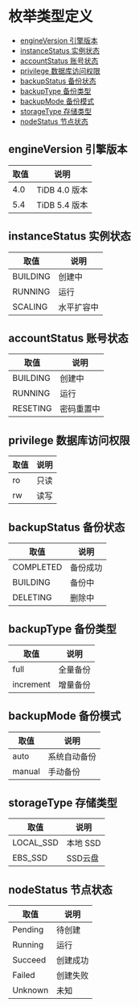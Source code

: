 # 枚举类型定义

- [engineVersion 引擎版本](#engineversion-引擎版本)
- [instanceStatus 实例状态](#instancestatus-实例状态)
- [accountStatus 账号状态](#accountStatus-账号状态)
- [privilege 数据库访问权限](#privilege-数据库访问权限)
- [backupStatus 备份状态](#backupStatus-备份状态)
- [backupType 备份类型](#backupType-备份类型)
- [backupMode 备份模式](#backupMode-备份状态)
- [storageType 存储类型](#storagetype-存储类型)
- [nodeStatus 节点状态](#nodeStatus-节点状态)

## engineVersion 引擎版本

|取值|说明|
|-|-|
|4.0|TiDB 4.0 版本|
|5.4|TiDB 5.4 版本|

## instanceStatus 实例状态

|取值|说明|
|-|-|
|BUILDING|创建中|
|RUNNING|运行|
|SCALING|水平扩容中|

## accountStatus 账号状态

|取值|说明|
|-|-|
|BUILDING|创建中|
|RUNNING|运行|
|RESETING|密码重置中|

## privilege 数据库访问权限

|取值|说明|
|-|-|
|ro|只读|
|rw|读写|

## backupStatus 备份状态

|取值|说明|
|-|-|
|COMPLETED|备份成功|
|BUILDING|备份中|
|DELETING|删除中|

## backupType 备份类型

|取值|说明|
|-|-|
|full|全量备份|
|increment|增量备份|

## backupMode 备份模式

|取值|说明|
|-|-|
|auto|系统自动备份|
|manual|手动备份|


## storageType 存储类型 
|取值|说明|
|-|-|
|LOCAL_SSD|本地 SSD|
|EBS_SSD|SSD云盘|


## nodeStatus 节点状态

|取值|说明|
|-|-|
|Pending|待创建|
|Running|运行|
|Succeed|创建成功|
|Failed|创建失败|
|Unknown|未知|
